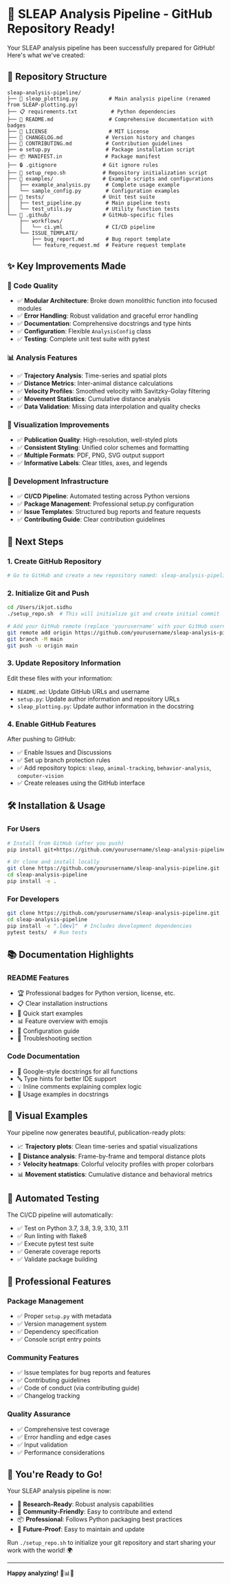 # 🎉 SLEAP Analysis Pipeline - GitHub Repository Ready!

Your SLEAP analysis pipeline has been successfully prepared for GitHub! Here's what we've created:

## 📁 Repository Structure

```
sleap-analysis-pipeline/
├── 📄 sleap_plotting.py          # Main analysis pipeline (renamed from SLEAP-plotting.py)
├── 📋 requirements.txt           # Python dependencies
├── 📖 README.md                  # Comprehensive documentation with badges
├── 📜 LICENSE                    # MIT License
├── 📝 CHANGELOG.md              # Version history and changes
├── 🤝 CONTRIBUTING.md           # Contribution guidelines
├── ⚙️ setup.py                  # Package installation script
├── 📦 MANIFEST.in              # Package manifest
├── 🔒 .gitignore               # Git ignore rules
├── 🚀 setup_repo.sh            # Repository initialization script
├── 📁 examples/                # Example scripts and configurations
│   ├── example_analysis.py     # Complete usage example
│   └── sample_config.py        # Configuration examples
├── 🧪 tests/                   # Unit test suite
│   ├── test_pipeline.py        # Main pipeline tests
│   └── test_utils.py           # Utility function tests
└── 📁 .github/                 # GitHub-specific files
    ├── workflows/
    │   └── ci.yml              # CI/CD pipeline
    └── ISSUE_TEMPLATE/
        ├── bug_report.md       # Bug report template
        └── feature_request.md  # Feature request template
```

## ✨ Key Improvements Made

### 🔧 Code Quality
- ✅ **Modular Architecture**: Broke down monolithic function into focused modules
- ✅ **Error Handling**: Robust validation and graceful error handling
- ✅ **Documentation**: Comprehensive docstrings and type hints
- ✅ **Configuration**: Flexible `AnalysisConfig` class
- ✅ **Testing**: Complete unit test suite with pytest

### 📊 Analysis Features
- ✅ **Trajectory Analysis**: Time-series and spatial plots
- ✅ **Distance Metrics**: Inter-animal distance calculations
- ✅ **Velocity Profiles**: Smoothed velocity with Savitzky-Golay filtering
- ✅ **Movement Statistics**: Cumulative distance analysis
- ✅ **Data Validation**: Missing data interpolation and quality checks

### 🎨 Visualization Improvements
- ✅ **Publication Quality**: High-resolution, well-styled plots
- ✅ **Consistent Styling**: Unified color schemes and formatting
- ✅ **Multiple Formats**: PDF, PNG, SVG output support
- ✅ **Informative Labels**: Clear titles, axes, and legends

### 🚀 Development Infrastructure
- ✅ **CI/CD Pipeline**: Automated testing across Python versions
- ✅ **Package Management**: Professional setup.py configuration
- ✅ **Issue Templates**: Structured bug reports and feature requests
- ✅ **Contributing Guide**: Clear contribution guidelines

## 🎯 Next Steps

### 1. Create GitHub Repository
```bash
# Go to GitHub and create a new repository named: sleap-analysis-pipeline
```

### 2. Initialize Git and Push
```bash
cd /Users/ikjot.sidhu
./setup_repo.sh  # This will initialize git and create initial commit

# Add your GitHub remote (replace 'yourusername' with your GitHub username)
git remote add origin https://github.com/yourusername/sleap-analysis-pipeline.git
git branch -M main
git push -u origin main
```

### 3. Update Repository Information
Edit these files with your information:
- `README.md`: Update GitHub URLs and username
- `setup.py`: Update author information and repository URLs
- `sleap_plotting.py`: Update author information in the docstring

### 4. Enable GitHub Features
After pushing to GitHub:
- ✅ Enable Issues and Discussions
- ✅ Set up branch protection rules
- ✅ Add repository topics: `sleap`, `animal-tracking`, `behavior-analysis`, `computer-vision`
- ✅ Create releases using the GitHub interface

## 🛠️ Installation & Usage

### For Users
```bash
# Install from GitHub (after you push)
pip install git+https://github.com/yourusername/sleap-analysis-pipeline.git

# Or clone and install locally
git clone https://github.com/yourusername/sleap-analysis-pipeline.git
cd sleap-analysis-pipeline
pip install -e .
```

### For Developers
```bash
git clone https://github.com/yourusername/sleap-analysis-pipeline.git
cd sleap-analysis-pipeline
pip install -e ".[dev]"  # Includes development dependencies
pytest tests/  # Run tests
```

## 📚 Documentation Highlights

### README Features
- 🏆 Professional badges for Python version, license, etc.
- 📋 Clear installation instructions
- 🚀 Quick start examples
- 📊 Feature overview with emojis
- 🔧 Configuration guide
- 🐛 Troubleshooting section

### Code Documentation
- 📝 Google-style docstrings for all functions
- 🔤 Type hints for better IDE support
- 💡 Inline comments explaining complex logic
- 📖 Usage examples in docstrings

## 🎨 Visual Examples

Your pipeline now generates beautiful, publication-ready plots:
- 📈 **Trajectory plots**: Clean time-series and spatial visualizations
- 📏 **Distance analysis**: Frame-by-frame and temporal distance plots
- ⚡ **Velocity heatmaps**: Colorful velocity profiles with proper colorbars
- 📊 **Movement statistics**: Cumulative distance and behavioral metrics

## 🤖 Automated Testing

The CI/CD pipeline will automatically:
- ✅ Test on Python 3.7, 3.8, 3.9, 3.10, 3.11
- ✅ Run linting with flake8
- ✅ Execute pytest test suite
- ✅ Generate coverage reports
- ✅ Validate package building

## 🌟 Professional Features

### Package Management
- ✅ Proper `setup.py` with metadata
- ✅ Version management system
- ✅ Dependency specification
- ✅ Console script entry points

### Community Features
- ✅ Issue templates for bug reports and features
- ✅ Contributing guidelines
- ✅ Code of conduct (via contributing guide)
- ✅ Changelog tracking

### Quality Assurance
- ✅ Comprehensive test coverage
- ✅ Error handling and edge cases
- ✅ Input validation
- ✅ Performance considerations

## 🎉 You're Ready to Go!

Your SLEAP analysis pipeline is now:
- 🔬 **Research-Ready**: Robust analysis capabilities
- 👥 **Community-Friendly**: Easy to contribute and extend
- 📦 **Professional**: Follows Python packaging best practices
- 🚀 **Future-Proof**: Easy to maintain and update

Run `./setup_repo.sh` to initialize your git repository and start sharing your work with the world! 🌍

---

**Happy analyzing!** 🎯📊🐭
